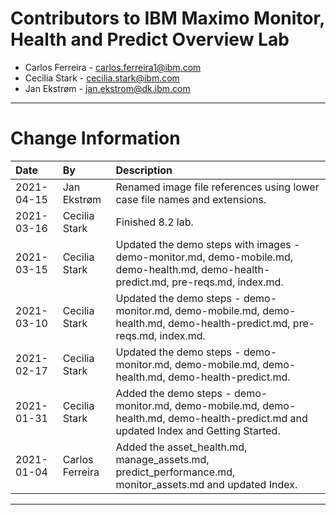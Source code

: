 
# Contributors to IBM Maximo  Monitor, Health and Predict Overview Lab

- Carlos Ferreira - <carlos.ferreira1@ibm.com>
- Cecilia Stark - <cecilia.stark@ibm.com>
- Jan Ekstrøm - <jan.ekstrom@dk.ibm.com>

---

# Change Information

|Date     |By             | Description                                           |
|:--------|:--------------|:------------------------------------------------------|
|2021-04-15|Jan Ekstrøm| Renamed image file references using lower case file names and extensions. |
|2021-03-16|Cecilia Stark| Finished 8.2 lab. |
|2021-03-15|Cecilia Stark| Updated the demo steps with images - demo-monitor.md, demo-mobile.md, demo-health.md, demo-health-predict.md, pre-reqs.md, index.md. |
|2021-03-10|Cecilia Stark| Updated the demo steps - demo-monitor.md, demo-mobile.md, demo-health.md, demo-health-predict.md, pre-reqs.md, index.md. |
|2021-02-17|Cecilia Stark| Updated the demo steps - demo-monitor.md, demo-mobile.md, demo-health.md, demo-health-predict.md. |
|2021-01-31|Cecilia Stark| Added the demo steps - demo-monitor.md, demo-mobile.md, demo-health.md, demo-health-predict.md and updated Index and Getting Started. |
|2021-01-04|Carlos Ferreira| Added the asset_health.md, manage_assets.md, predict_performance.md, monitor_assets.md and updated Index. |
---
